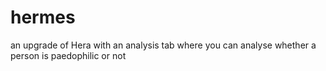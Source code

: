 # hermes
an upgrade of Hera with an analysis tab where you can analyse whether a person is paedophilic or not
